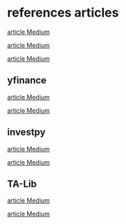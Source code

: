 # references articles
[article Medium](https://medium.com/nerd-for-tech/3-ways-of-retrieving-financial-information-with-python-44eab0ae3ef7)

[article Medium](https://medium.com/automated-trading/how-to-get-insider-trading-data-using-python-f93bf552e88e)

[article Medium]()


## yfinance
[article Medium](https://towardsdatascience.com/python-how-to-get-live-market-data-less-than-0-1-second-lag-c85ee280ed93)

[article Medium]()

## investpy
[article Medium](https://medium.com/geekculture/a-simple-way-to-download-financial-data-from-investing-com-in-python-8262271c804f)

[article Medium]()

## TA-Lib
[article Medium](https://medium.com/geekculture/top-4-python-libraries-for-technical-analysis-db4f1ea87e09)  

[article Medium]()
